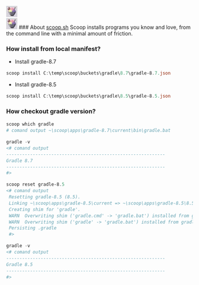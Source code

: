 ![image](docs/scoop-logo.jpg)  
![image](docs/scoop-logo.jpg)   ###  About [scoop.sh](https://scoop.sh/)
Scoop installs programs you know and love, from the command line with a minimal amount of friction.   


### How install from local manifest?

- Install gradle-8.7
```powershell
scoop install C:\temp\scoop\buckets\gradle\8.7\gradle-8.7.json
```
- Install gradle-8.5
```powershell
scoop install C:\temp\scoop\buckets\gradle\8.5\gradle-8.5.json
```

### How checkout gradle version?

```powershell
scoop which gradle 
# comand output ~\scoop\apps\gradle-8.7\current\bin\gradle.bat
```
```powershell
gradle -v
<# comand output
------------------------------------------------------------
Gradle 8.7
------------------------------------------------------------
#>
```
```powershell
scoop reset gradle-8.5
<# comand output
 Resetting gradle-8.5 (8.5).
 Linking ~\scoop\apps\gradle-8.5\current => ~\scoop\apps\gradle-8.5\8.5
 Creating shim for 'gradle'.
 WARN  Overwriting shim ('gradle.cmd' -> 'gradle.bat') installed from gradle-8.7
 WARN  Overwriting shim ('gradle' -> 'gradle.bat') installed from gradle-8.7
 Persisting .gradle
 #>
```
```powershell
gradle -v
<# comand output
------------------------------------------------------------
Gradle 8.5
------------------------------------------------------------
#>
```
